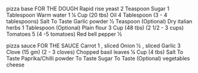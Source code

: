 pizza base
FOR THE DOUGH
  Rapid rise yeast 2 Teaspoon
  Sugar 1 Tablespoon
  Warm water 1 1⁄4 Cup (20 tbs)
  Oil 4 Tablespoon (3 - 4 tablespoons)
  Salt To Taste
  Garlic powder 1⁄2 Teaspoon (Optional)
  Dry italian herbs 1 Tablespoon (Optional)
  Plain flour 3 Cup (48 tbs) (2 1/2 - 3 cups)
  Tomatoes 5 (4 -5 tomatoes)
  Red bell pepper 1⁄2

pizza sauce
FOR THE SAUCE
  Carrot 1 , sliced
  Onion 1⁄2 , sliced
  Garlic 3 Clove (15 gm) (2 - 3 cloves)
  Chopped basil leaves 1⁄4 Cup (4 tbs)
  Salt To Taste
  Paprika/Chilli powder To Taste
  Sugar To Taste (Optional)
vegetables
cheese
